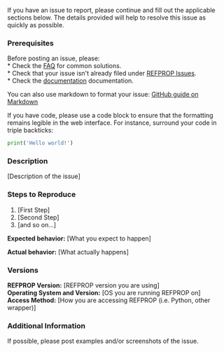 
If you have an issue to report, please continue and fill out the applicable sections below.  The details provided will help to resolve this issue as quickly as possible.

### Prerequisites

Before posting an issue, please:  
    * Check the [FAQ](https://pages.nist.gov/REFPROP-docs/) for common solutions.  
    * Check that your issue isn't already filed under [REFPROP Issues](https://github.com/usnistgov/REFPROP-issues/).  
    * Check the [documentation](http://refprop-docs.readthedocs.io/en/latest/) documentation.  

You can also use markdown to format your issue: [GitHub guide on Markdown](https://guides.github.com/features/mastering-markdown/)

If you have code, please use a code block to ensure that the formatting remains legible in the web interface.  For instance, surround your code in triple backticks:

``` python
print('Hello world!')
```

### Description

[Description of the issue]

### Steps to Reproduce

1. [First Step]
2. [Second Step]
3. [and so on...]

**Expected behavior:** [What you expect to happen]

**Actual behavior:** [What actually happens]

### Versions

**REFPROP Version:** [REFPROP version you are using]  
**Operating System and Version:** [OS you are running REFPROP on]  
**Access Method:** [How you are accessing REFPROP (i.e. Python, other wrapper)]  

### Additional Information

If possible, please post examples and/or screenshots of the issue.
